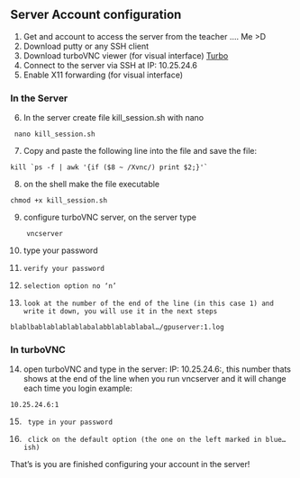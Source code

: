 ## Server Account configuration

1.	Get and account to access the server from the teacher …. Me >D 
2.	Download putty or any SSH client
3.	Download turboVNC viewer (for visual interface) [Turbo](https://sourceforge.net/projects/turbovnc/) 
4.	Connect to the server via SSH at IP: 10.25.24.6
5.	Enable X11 forwarding (for visual interface)
### In the Server
6.	In the server create file kill_session.sh with nano
```
 nano kill_session.sh 
```
7.	Copy and paste the following line into the file and save the file:
```
kill `ps -f | awk '{if ($8 ~ /Xvnc/) print $2;}'`
```
8.	on the shell make the file executable
```
chmod +x kill_session.sh
```
9.	configure turboVNC server, on the server type
```
	vncserver
```
10.	type your password 
11.     verify your password
12.     selection option no ‘n’
13.     look at the number of the end of the line (in this case 1) and write it down, you will use it in the next steps 
``` 
blablbablablablablabalabblablablabal…/gpuserver:1.log
```
### In turboVNC
14.	open turboVNC and type in the server: IP: 10.25.24.6:<port number>, this number thats shows at the end of the line when you run vncserver and it will change each time you login example: 
```
10.25.24.6:1
```
15.      type in your password
16.      click on the default option (the one on the left marked in blue…ish)

That’s is you are finished configuring your account in the server!
